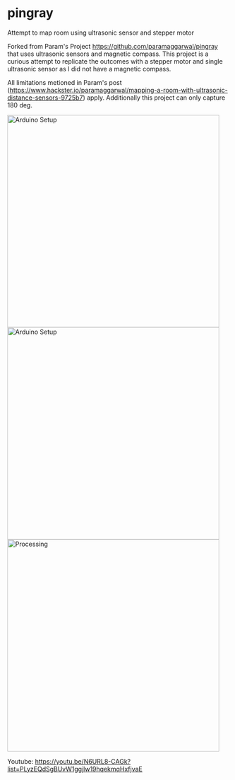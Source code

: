 # pingray
Attempt to map room using ultrasonic sensor and stepper motor

Forked from Param's Project https://github.com/paramaggarwal/pingray that uses ultrasonic sensors and magnetic compass. This project is a curious attempt to replicate the outcomes with a stepper motor and single ultrasonic sensor as I did not have a magnetic compass.

All limitations metioned in Param's post (https://www.hackster.io/paramaggarwal/mapping-a-room-with-ultrasonic-distance-sensors-9725b7) apply. Additionally this project can only capture 180 deg. 

<img src="https://github.com/shankarananth/pingray180deg/blob/master/Images/image1.jpg" width="480" alt="Arduino Setup" />

<img src="https://github.com/shankarananth/pingray180deg/blob/master/Images/image2.jpg" width="480" alt="Arduino Setup" />

<img src="https://github.com/shankarananth/pingray180deg/blob/master/Images/image3.jpg" width="480" alt="Processing" />

Youtube: https://youtu.be/N6URL8-CAGk?list=PLyzEQdSgBUvW1ggjlw19hqekmqHxfjvaE


